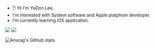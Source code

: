 - ✋ Hi I'm YuDon Lee.     
- I'm interested with System software and Apple platphom developer.     
- I’m currently learning iOS application.     
<img src=" https://img.shields.io/badge/swift%205.4-white.svg?style=flat-square&logo=Swift"/>
<img src=" https://img.shields.io/badge/Developer-000000.svg?style=flat-square&logo=iOS&logoColor=white"/>

![Anurag's GitHub stats](https://github-readme-stats.vercel.app/api?username=yudonlee&show_icons=true&theme=radical)

<!--
**yudonlee/yudonlee** is a ✨ _special_ ✨ repository because its `README.md` (this file) appears on your GitHub profile.

Here are some ideas to get you started:

- 🔭 I’m currently working on ...
- 🌱 I’m currently learning ...
- 👯 I’m looking to collaborate on ...
- 🤔 I’m looking for help with ...
- 💬 Ask me about ...
- 📫 How to reach me: ...
- 😄 Pronouns: ...
- ⚡ Fun fact: ...
-->
